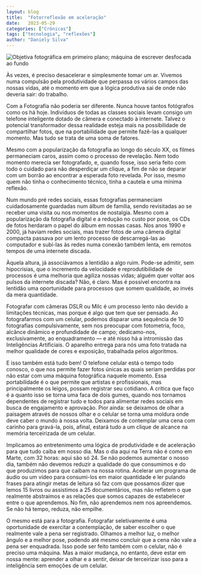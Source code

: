 ```yaml
---
layout: blog
title:  "Fotorreflexão em aceleração"
date:   2023-05-29
categories: ["Crônicas"]
tags: ["tecnologia", "reflexões"]
author: "Daniely Silva"
---
```

![Objetiva fotográfica em primeiro plano; máquina de escrever desfocada ao fundo](/img/blog/canon_lens.jpg "Objetiva em objetividade")

Às vezes, é preciso desacelerar e simplesmente tomar um ar. Vivemos numa compulsão pela produtividade que perpassa os vários campos das nossas vidas, até o momento em que a lógica produtiva sai de onde não deveria sair: do trabalho.

Com a Fotografia não poderia ser diferente. Nunca houve tantos fotógrafos como os há hoje. Indivíduos de todas as classes sociais levam consigo um telefone inteligente dotado de câmera e conectado à internete. Talvez o potencial transformador dessa realidade esteja mais na possibilidade de compartilhar fotos, que na portabilidade que permite fazê-las a qualquer momento. Mas tudo se trata de uma soma de fatores.

Mesmo com a popularização da fotografia ao longo do século XX, os filmes permaneciam caros, assim como o processo de revelação. Nem todo momento merecia ser fotografado, e, quando fosse, isso seria feito com todo o cuidado para não desperdiçar um clique, a fim de não se deparar com um borrão ao encontrar a esperada foto revelada. Por isso, mesmo quem não tinha o conhecimento técnico, tinha a cautela e uma mínima reflexão.

Num mundo pré redes sociais, essas fotografias permaneciam cuidadosamente guardadas num álbum de família, sendo revisitadas ao se receber uma visita ou nos momentos de nostalgia. Mesmo com a popularização da fotografia digital e a redução no custo por pose, os CDs de fotos herdaram o papel do álbum em nossas casas. Nos anos 1990 e 2000, já haviam redes sociais, mas trazer fotos de uma câmera digital compacta passava por um lento processo de descarregá-las ao computador e subí-las às redes numa conexão também lenta, em remotos tempos de uma internete discada.

Àquela altura, já associávamos a lentidão a algo ruim. Pode-se admitir, sem hipocrisias, que o incremento da velocidade e reprodutibilidade de processos é uma melhoria que agiliza nossas vidas; alguém quer voltar aos pulsos da internete discada? Não, é claro. Mas é possível encontra na lentidão uma oportunidade para processos que somem qualidade, ao invés da mera quantidade.

Fotografar com câmeras DSLR ou Milc é um processo lento não devido a limitações técnicas, mas porque é algo que tem que ser pensado. Ao fotografarmos com um celular, podemos disparar uma sequência de 10 fotografias compulsivamente, sem nos preocupar com fotometria, foco, alcânce dinâmico e profundidade de campo; dedicamo-nos, exclusivamente, ao enquadramento — e até nisso há a intromissão das Inteligências Artificiais. O aparelho entrega para nós uma foto tratada na melhor qualidade de cores e exposição, trabalhada pelos algoritmos.

E isso também está tudo bem! O telefone celular está o tempo todo conosco, o que nos permite fazer fotos únicas as quais seriam perdidas por não estar com uma máquina fotográfica naquele momento. Essa portabilidade é o que permite que artistas e profissionais, mas principalmente os leigos, possam registrar seu cotidiano. A crítica que faço é a quanto isso se torna uma faca de dois gumes, quando nos tornamos dependentes de registrar tudo e todos para alimentar redes sociais em busca de engajamento e aprovação. Pior ainda: se deixamos de olhar a paisagem através de nossos olhar e o celular se torna uma moldura onde deve caber o mundo à nossa volta. Deixamos de contemplar uma cena com carinho para gravá-la, pois, afinal, estará tudo a um clique de alcance na memória terceirizada de um celular.

Implicamos ao entretenimento uma lógica de produtividade e de aceleração para que tudo caiba em nosso dia. Mas o dia aqui na Terra não é como em Marte, com 32 horas: aqui são só 24. Se não podemos aumentar o nosso dia, também não devemos reduzir a qualidade do que consumimos e do que produzimos para que caibam na nossa rotina. Acelerar um programa de áudio ou um vídeo para consumi-los em maior quantidade e ler pulando frases para atingir metas de leitura só faz com que possamos dizer que lemos 15 livros ou assistimos a 25 documentários, mas não refletem o que realmente abstraímos e as relações que somos capazes de estabelecer entre o que aprendemos. No fim, não aprendemos nem nos apreendemos. Se não há tempo, reduza, não empilhe.

O mesmo está para a fotografia. Fotografar seletivamente é uma oportunidade de exercitar a contemplação, de saber escolher o que realmente vale a pena ser registrado. Olhamos a melhor luz, o melhor ângulo e a melhor pose, podendo até mesmo concluir que a cena não vale a pena ser enquadrada. Isso pode ser feito também com o celular, não é preciso uma máquina. Mas a maior mudança, no entanto, deve estar em nossa mente: aprender a olhar e a sentir, deixar de terceirizar isso para a inteligência sem emoções de um celular.
